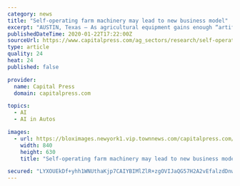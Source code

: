 ```yaml
---
category: news
title: "Self-operating farm machinery may lead to new business model"
excerpt: "AUSTIN, Texas — As agricultural equipment gains enough “artificial intelligence” to become fully autonomous, it’s likely to change the on-farm role of machinery, experts say. The cost and complexity of owning and maintaining driverless farm machinery may steer agriculture toward a fee-for-service model instead of growers buying ..."
publishedDateTime: 2020-01-22T17:22:00Z
sourceUrl: https://www.capitalpress.com/ag_sectors/research/self-operating-farm-machinery-may-lead-to-new-business-model/article_345e9f7c-3cec-11ea-b368-cf7703dd0c58.html
type: article
quality: 24
heat: 24
published: false

provider:
  name: Capital Press
  domain: capitalpress.com

topics:
  - AI
  - AI in Autos

images:
  - url: https://bloximages.newyork1.vip.townnews.com/capitalpress.com/content/tncms/assets/v3/editorial/e/f8/ef8129d5-4597-5a29-9a1d-23ae242215b9/5bdb6085c006a.image.jpg?resize=840%2C630
    width: 840
    height: 630
    title: "Self-operating farm machinery may lead to new business model"

secured: "LYXOUEkDf+yhh1WNUthaKjp7CAIYBIMlZlR+zgOVIJaQG57H2A2vEfalzdDnwBvBDjvrl7Q1kT30JM7C+BO3V4tbSVCqqycAZs/opMCXmpzaKaTBbKj/h96lPSSkNZVHPWG7bBHpyf2lqcq3rYjnvof5Jo3m2qJR9Ud7JHc50Vcyzh8i8yK3c4slD/vX7drMII6YPr+a90H63wnwzR5oj1epdg67xYJa7gWDlctfGz0/Vo0NvYbWlQTNE8gnYxBoGXRvtv3uS+u+G4g/lI30ZT0RRNEA6rcZmk8LKsEO6oU=;Aw2/8Q8eO1WD2s0siyeTZw=="
---
```


